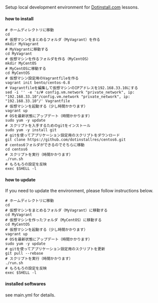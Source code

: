 Setup local development environment for [Dotinstall.com](http://dotinstall.com/) lessons. 

#### how to install

```
# ホームディレクトリに移動
cd
# 仮想マシンをまとめるフォルダ（MyVagrant）を作る
mkdir MyVagrant
# MyVagrantに移動する
cd MyVagrant
# 仮想マシンを作るフォルダを作る（MyCentOS）
mkdir MyCentOS
# MyCentOSに移動する
cd MyCentOS
# 仮想マシン設定用のVagrantfileを作る
vagrant init bento/centos-6.8
# Vagrantfileを編集して仮想マシンのIPアドレスを192.168.33.10にする
sed -i '' -e 's/# config.vm.network "private_network", ip: "192.168.33.10"/config.vm.network "private_network", ip: "192.168.33.10"/' Vagrantfile
# 仮想マシンを起動する（少し時間かかります）
vagrant up
# OSを最新状態にアップデート（時間かかります）
sudo yum -y update
# スクリプトを入手するためのgitをインストール
sudo yum -y install git
# gitを使ってアプリケーション設定用のスクリプトをダウンロード
git clone https://github.com/dotinstallres/centos6.git
# centos6フォルダができるのでそちらに移動
cd centos6
# スクリプトを実行（時間かかります）
./run.sh
# もろもろの設定を反映
exec $SHELL -l
```

#### how to update

If you need to update the environment, please follow instructions below.

```
# ホームディレクトリに移動
cd
# 仮想マシンをまとめるフォルダ（MyVagrant）に移動する
cd MyVagrant
# 仮想マシンを作ったフォルダ（MyCentOS）に移動する
cd MyCentOS
# 仮想マシンを起動する（少し時間かかります）
vagrant up
# OSを最新状態にアップデート（時間かかります）
sudo yum -y update
# gitを使ってアプリケーション設定用のスクリプトを更新
git pull --rebase
# スクリプトを実行（時間かかります）
./run.sh
# もろもろの設定を反映
exec $SHELL -l
```

#### installed softwares

see main.yml for details.


